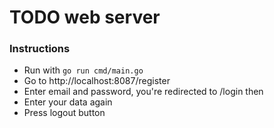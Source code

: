 # TODO web server

### Instructions
- Run with `go run cmd/main.go`
- Go to http://localhost:8087/register
- Enter email and password, you're redirected to /login then
- Enter your data again
- Press logout button